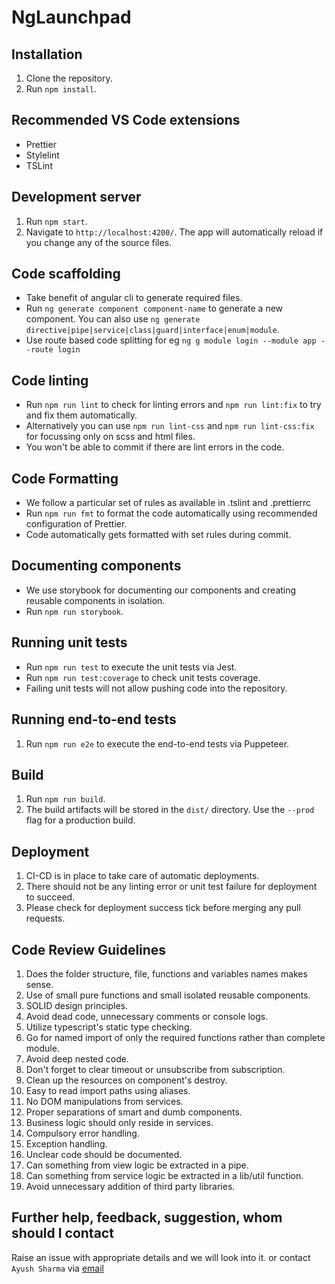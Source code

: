 # NgLaunchpad

## Installation

1. Clone the repository.
2. Run `npm install`.

## Recommended VS Code extensions

- Prettier
- Stylelint
- TSLint

## Development server

1. Run `npm start`.
2. Navigate to `http://localhost:4200/`. The app will automatically reload if you change any of the source files.

## Code scaffolding

- Take benefit of angular cli to generate required files.  
- Run `ng generate component component-name` to generate a new component. You can also use `ng generate directive|pipe|service|class|guard|interface|enum|module`.
- Use route based code splitting for eg `ng g module login --module app --route login`

## Code linting

- Run `npm run lint` to check for linting errors and `npm run lint:fix` to try and fix them automatically.
- Alternatively you can use `npm run lint-css` and `npm run lint-css:fix` for focussing only on scss and html files.
- You won't be able to commit if there are lint errors in the code.

## Code Formatting

- We follow a particular set of rules as available in .tslint and .prettierrc
- Run `npm run fmt` to format the code automatically using recommended configuration of Prettier.
- Code automatically gets formatted with set rules during commit.

## Documenting components

- We use storybook for documenting our components and creating reusable components in isolation.
- Run `npm run storybook`.

## Running unit tests

- Run `npm run test` to execute the unit tests via Jest.
- Run `npm run test:coverage` to check unit tests coverage.
- Failing unit tests will not allow pushing code into the repository.

## Running end-to-end tests

1. Run `npm run e2e` to execute the end-to-end tests via Puppeteer.

## Build

1. Run `npm run build`.
2. The build artifacts will be stored in the `dist/` directory. Use the `--prod` flag for a production build.

## Deployment

1. CI-CD is in place to take care of automatic deployments.
2. There should not be any linting error or unit test failure for deployment to succeed.
3. Please check for deployment success tick before merging any pull requests.

## Code Review Guidelines

1. Does the folder structure, file, functions and variables names makes sense.
2. Use of small pure functions and small isolated reusable components.
3. SOLID design principles.
4. Avoid dead code, unnecessary comments or console logs.
5. Utilize typescript's static type checking.
6. Go for named import of only the required functions rather than complete module.
7. Avoid deep nested code.
8. Don't forget to clear timeout or unsubscribe from subscription.
9. Clean up the resources on component's destroy.
10. Easy to read import paths using aliases.
11. No DOM manipulations from services.
12. Proper separations of smart and dumb components.
13. Business logic should only reside in services.
14. Compulsory error handling.
15. Exception handling.
16. Unclear code should be documented.
17. Can something from view logic be extracted in a pipe.
18. Can something from service logic be extracted in a lib/util function.
19. Avoid unnecessary addition of third party libraries.

## Further help, feedback, suggestion, whom should I contact

Raise an issue with appropriate details and we will look into it.
or contact `Ayush Sharma` via [email](mailto:hey.ayush.sharma@gmail.com)
